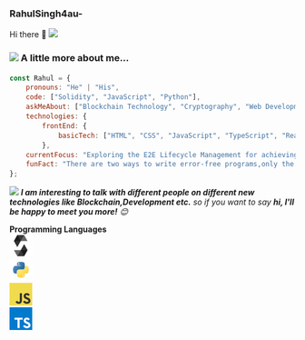 ### RahulSingh4au-

Hi there 👋
![](https://user-images.githubusercontent.com/22107794/139580686-887df369-edb8-4bc8-b607-4fbf6d7e4866.gif)

### <img src="https://media.giphy.com/media/VgCDAzcKvsR6OM0uWg/giphy.gif" width="50"> A little more about me...

```javascript
const Rahul = {
    pronouns: "He" | "His",
    code: ["Solidity", "JavaScript", "Python"],
    askMeAbout: ["Blockchain Technology", "Cryptography", "Web Development"],
    technologies: {
        frontEnd: {
            basicTech: ["HTML", "CSS", "JavaScript", "TypeScript", "ReactJs", "NextJs"]
        },
    currentFocus: "Exploring the E2E Lifecycle Management for achieving a Net-Zero Transition through Blockchain Technology.",
    funFact: "There are two ways to write error-free programs,only the third one works"
};
```
<img src="https://media.giphy.com/media/LnQjpWaON8nhr21vNW/giphy.gif" width="60"> <em><b>I am interesting to talk with different people on different new technologies like Blockchain,Development etc.</b> so if you want to say <b>hi, I'll be happy to meet you more!</b> 😊</em>

**Programming Languages**
<br> <img title="solidity" alt="solidity" width="40px" src="https://raw.githubusercontent.com/github/explore/master/topics/solidity/solidity.png">  
<img title="Python" alt="Python" width="40px" src="https://raw.githubusercontent.com/github/explore/master/topics/python/python.png" />  
<img alt="JS" title="JavaScript" width="40px" src="https://raw.githubusercontent.com/github/explore/master/topics/javascript/javascript.png">  
<img alt="TS" title="TypeScript" width="40px" src="https://raw.githubusercontent.com/github/explore/master/topics/typescript/typescript.png">  
